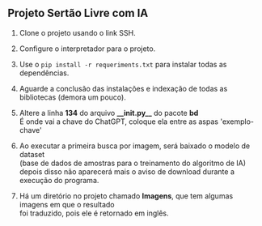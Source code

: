 ## Projeto Sertão Livre com IA

1. Clone o projeto usando o link SSH.


2. Configure o interpretador para o projeto.


3. Use o <code>pip install -r requeriments.txt</code> para instalar todas as dependências.


4. Aguarde a conclusão das instalações e indexação de todas as bibliotecas (demora um pouco).


5. Altere a linha **134** do arquivo **\_\_init.py\_\_** do pacote **bd**<br>
É onde vai a chave do ChatGPT, coloque ela entre as aspas 'exemplo-chave'<br>


6. Ao executar a primeira busca por imagem, será baixado o modelo de dataset<br>
(base de dados de amostras para o treinamento do algoritmo de IA)<br>
depois disso não aparecerá mais o aviso de download durante a execução do programa.


7. Há um diretório no projeto chamado **Imagens**, que tem algumas imagens em que o resultado<br>
foi traduzido, pois ele é retornado em inglês.

